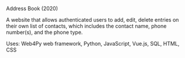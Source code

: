 Address Book (2020)

A website that allows authenticated users to add, edit, delete entries on their own list of contacts, which includes the contact name, phone number(s), and the phone type.

Uses: Web4Py web framework, Python, JavaScript, Vue.js, SQL, HTML, CSS 